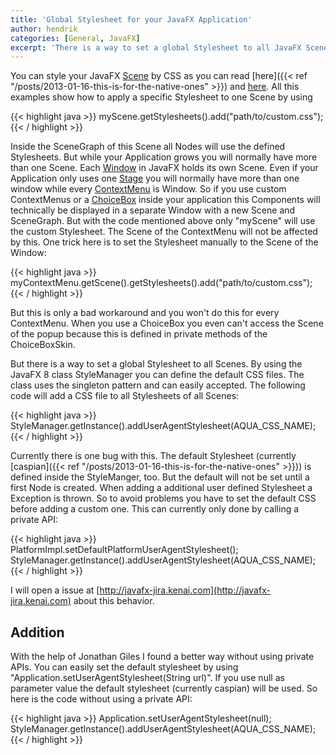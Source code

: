 ```yaml
---
title: 'Global Stylesheet for your JavaFX Application'
author: hendrik
categories: [General, JavaFX]
excerpt: 'There is a way to set a global Stylesheet to all JavaFX Scenes in your app. By using the JavaFX 8 class StyleManager you can define the default CSS files.'
---
```

You can style your JavaFX [Scene](http://docs.oracle.com/javafx/2/api/javafx/scene/Scene.html) by CSS as you can read [here]({{< ref "/posts/2013-01-16-this-is-for-the-native-ones" >}}) and [here](http://docs.oracle.com/javafx/2/css_tutorial/jfxpub-css_tutorial.htm). All this examples show how to apply a specific Stylesheet to one Scene by using

{{< highlight java >}}
myScene.getStylesheets().add("path/to/custom.css");
{{< / highlight >}}

Inside the SceneGraph of this Scene all Nodes will use the defined Stylesheets. But while your Application grows you will normally have more than one Scene. Each [Window](http://docs.oracle.com/javafx/2/api/javafx/stage/Window.html) in JavaFX holds its own Scene. Even if your Application only uses one [Stage](http://docs.oracle.com/javafx/2/api/javafx/stage/Stage.html) you will normally have more than one window while every [ContextMenu](http://docs.oracle.com/javafx/2/api/javafx/scene/control/ContextMenu.html) is Window. So if you use custom ContextMenus or a [ChoiceBox](http://docs.oracle.com/javafx/2/api/javafx/scene/control/ChoiceBox.html) inside your application this Components will technically be displayed in a separate Window with a new Scene and SceneGraph. But with the code mentioned above only "myScene" will use the custom Stylesheet. The Scene of the ContextMenu will not be affected by this. One trick here is to set the Stylesheet manually to the Scene of the Window:

{{< highlight java >}}
myContextMenu.getScene().getStylesheets().add("path/to/custom.css");
{{< / highlight >}}

But this is only a bad workaround and you won't do this for every ContextMenu. When you use a ChoiceBox you even can't access the Scene of the popup because this is defined in private methods of the ChoiceBoxSkin.

But there is a way to set a global Stylesheet to all Scenes. By using the JavaFX 8 class StyleManager you can define the default CSS files. The class uses the singleton pattern and can easily accepted. The following code will add a CSS file to all Stylesheets of all Scenes:

{{< highlight java >}}
StyleManager.getInstance().addUserAgentStylesheet(AQUA_CSS_NAME);
{{< / highlight >}}

Currently there is one bug with this. The default Stylesheet (currently [caspian]({{< ref "/posts/2013-01-16-this-is-for-the-native-ones" >}})) is defined inside the StyleManger, too. But the default will not be set until a first Node is created. When adding a additional user defined Stylesheet a Exception is thrown. So to avoid problems you have to set the default CSS before adding a custom one. This can currently only done by calling a private API:

{{< highlight java >}}
PlatformImpl.setDefaultPlatformUserAgentStylesheet();
StyleManager.getInstance().addUserAgentStylesheet(AQUA_CSS_NAME);
{{< / highlight >}}

I will open a issue at [http://javafx-jira.kenai.com](http://javafx-jira.kenai.com) about this behavior.

## Addition

With the help of Jonathan Giles I found a better way without using private APIs. You can easily set the default stylesheet by using "Application.setUserAgentStylesheet(String url)". If you use null as parameter value the default stylesheet (currently caspian) will be used. So here is the code without using a private API:

{{< highlight java >}}
Application.setUserAgentStylesheet(null);
StyleManager.getInstance().addUserAgentStylesheet(AQUA_CSS_NAME);
{{< / highlight >}}
